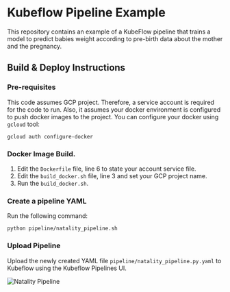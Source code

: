 # Kubeflow Pipeline Example

This repository contains an example of a KubeFlow pipeline that trains a model to predict babies 
weight according to pre-birth data about the mother and the pregnancy.

## Build & Deploy Instructions
### Pre-requisites
This code assumes GCP project. Therefore, a service account is required for the code to run. Also, it assumes
your docker environment is configured to push docker images to the project. You can configure your docker 
using `gcloud` tool:
```commandline
gcloud auth configure-docker
```
### Docker Image Build.
1. Edit the `Dockerfile` file, line 6 to state your account service file.
2. Edit the `build_docker.sh` file, line 3 and set your GCP project name.
3. Run the `build_docker.sh`.
### Create a pipeline YAML
Run the following command:
```commandline
python pipeline/natality_pipeline.sh
```
### Upload Pipeline
Upload the newly created YAML file `pipeline/natality_pipeline.py.yaml` to Kubeflow using the 
Kubeflow Pipelines UI.

![Natality Pipeline](https://github.com/hcloli/kubeflow-natality-example/blob/natality-pipeline.png)